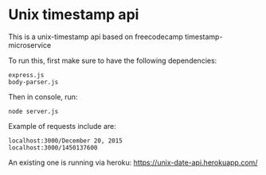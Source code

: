 # Unix timestamp api

This is a unix-timestamp api based on freecodecamp timestamp-microservice


To run this, first make sure to have the following dependencies:
```
express.js
body-parser.js
```

Then in console, run: 

```
node server.js
```
Example of requests include are: 

```
localhost:3000/December 20, 2015
localhost:3000/1450137600
```

An existing one is running via heroku: 
https://unix-date-api.herokuapp.com/
